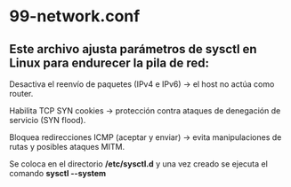 # 99-network.conf

## Este archivo ajusta parámetros de sysctl en Linux para endurecer la pila de red:

Desactiva el reenvío de paquetes (IPv4 e IPv6) → el host no actúa como router.

Habilita TCP SYN cookies → protección contra ataques de denegación de servicio (SYN flood).

Bloquea redirecciones ICMP (aceptar y enviar) → evita manipulaciones de rutas y posibles ataques MITM.

Se coloca en el directorio **/etc/sysctl.d** y una vez creado se ejecuta el comando **sysctl --system**
